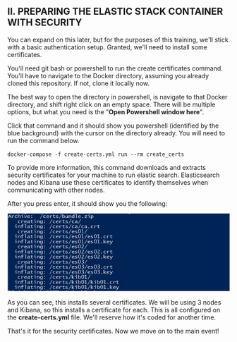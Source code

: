 ## II. PREPARING THE ELASTIC STACK CONTAINER WITH SECURITY

You can expand on this later, but for the purposes of this training, we'll stick with a basic authentication setup. Granted, we'll need to install some certificates. 

You'll need git bash or powershell to run the create certificates command. You'll have to navigate to the Docker directory, assuming you already cloned this repository. If not, clone it locally now. 

The best way to open the directory in powershell, is navigate to that Docker directory, and shift right click on an empty space. There will be multiple options, but what you need is the "**Open Powershell window here**".

Click that command and it should show you powershell (identified by the blue background) 
with the cursor on the directory already. You will need to run the command below.

    docker-compose -f create-certs.yml run --rm create_certs

To provide more information, this command downloads and extracts security certificates for your machine to run elastic search. Elasticsearch nodes and Kibana use these certificates to identify themselves when communicating with other nodes.

After you press enter, it should show you the following:

![image: cert-installed.png](../Images/cert-installed.png)

As you can see, this installs several certificates. We will be using 3 nodes and Kibana, so this installs a certificate for each. This is all configured on the **create-certs.yml** file. We'll reserve how it's coded for another time. 

That's it for the security certificates. Now we move on to the main event!